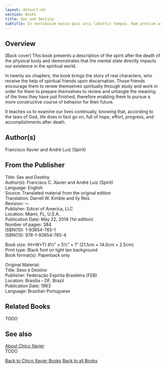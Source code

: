 ```yaml
---
layout: default-md
section: Books
title: Sex and Destiny
subtitle: In vestibulum massa quis arcu lobortis tempus. Nam pretium arcu in odio vulputate luctus.
---
```


## Overview
[Back cover] This book presents a description of the spirit after the death of the physical body and demonstrates that the mental state directly impacts our existence in the spiritual world.

In twenty six chapters, the book brings the story of real characters, who receive the help of spiritual friends upon discarnation. Those friends encourage them to renew themselves spiritually through study and work in order for them to prepare themselves to review and untangle the meaning of the lives they have just finished, therefore enabling them to pursue a more constructive course of behavior for their future.

It teaches us to examine our lives continually, knowing that, according to the laws of God, life does in fact go on, full of hope, effort, progress, and accomplishments after death.

## Author(s)
Francisco Xavier and André Luiz (Spirit)

## From the Publisher
Title: 	Sex and Destiny  
Author(s): 	Francisco C. Xavier and André Luiz (Spirit)  
Language: 	English  
Source: 	Translated material from the original edition  
Translation: 	Darrell W. Kimble and Ily Reis  
Revision: 	—  
Publisher: 	Edicei of America, LLC  
Location: 	Miami, FL, U.S.A.  
Publication Date: 	May 22, 2014 (1st edition)  
Number of pages: 	384  
ISBN(10): 	1-93654-765-1  
ISBN(13): 	978-1-93654-765-4  
  
Book size: (H×W×T) 	8⅓” × 5½” × 1″ (21.1cm × 14.0cm × 2.5cm)  
Print type: 	Black font on light tan background  
Book format(s): 	Paperback only  
  
Original Material: 	  
Title: 	Sexo e Destino  
Publisher: 	Federação Espírita Brasileira (FEB)  
Location: 	Brasília – DF, Brazil  
Publication Date: 	1963  
Language: 	Brazilian Portuguese  

## Related Books
TODO

## See also
[About Chico Xavier](/profile/chico-xavier)  
TODO


<a href="/books/chico-xavier" class="button">Back to Chico Xavier Books</a>
<a href="/books" class="button">Back to all Books</a>

